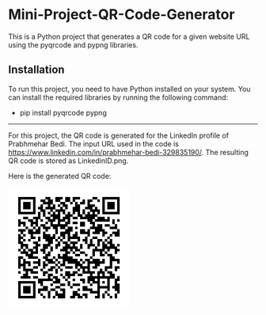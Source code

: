 # Mini-Project-QR-Code-Generator

This is a Python project that generates a QR code for a given website URL using the pyqrcode and pypng libraries.

## Installation

To run this project, you need to have Python installed on your system. You can install the required libraries by running the following command:



- pip install pyqrcode pypng

---

For this project, the QR code is generated for the LinkedIn profile of Prabhmehar Bedi. The input URL used in the code is https://www.linkedin.com/in/prabhmehar-bedi-329835190/. The resulting QR code is stored as LinkedinID.png.

Here is the generated QR code:

![Alt Text](LinkedinID.png)
